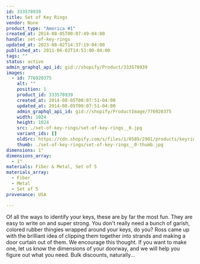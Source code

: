 ```yaml
---
id: 333578939
title: Set of Key Rings
vendor: None
product_type: "America #1"
created_at: 2014-08-05T00:07:49-04:00
handle: set-of-key-rings
updated_at: 2023-08-02T14:37:19-04:00
published_at: 2011-06-02T14:53:00-04:00
tags: ""
status: active
admin_graphql_api_id: gid://shopify/Product/333578939
images:
  - id: 776920375
    alt: ""
    position: 1
    product_id: 333578939
    created_at: 2014-08-05T00:07:51-04:00
    updated_at: 2014-08-05T00:07:51-04:00
    admin_graphql_api_id: gid://shopify/ProductImage/776920375
    width: 1024
    height: 1024
    src: ./set-of-key-rings/set-of-key-rings__0.jpg
    variant_ids: []
    oldSrc: https://cdn.shopify.com/s/files/1/0589/2901/products/keyrings_5748.jpeg?v=1407211671
    thumb: ./set-of-key-rings/set-of-key-rings__0-thumb.jpg
dimensions: 1"
dimensions_array:
  - 1"
materials: Fiber & Metal, Set of 5
materials_array:
  - Fiber
  - Metal
  - Set of 5
provenance: USA

---
```


Of all the ways to identify your keys, these are by far the most fun. They are easy to write on and super strong. You don't really need a bunch of garish, colored rubber thingies wrapped around your keys, do you? Ross came up with the brilliant idea of clipping them together into strands and making a door curtain out of them. We encourage this thought. If you want to make one, let us know the dimensions of your doorway, and we will help you figure out what you need. Bulk discounts, naturally...